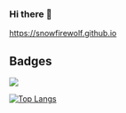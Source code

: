 ### Hi there 👋

https://snowfirewolf.github.io

## Badges

<img src="https://github-readme-stats.vercel.app/api?username=snowfirewolf&show_icons=true&bg_color=30,e96443,904e95&title_color=fff&text_color=fff&icon_color=fff" />

[![Top Langs](https://github-readme-stats.vercel.app/api/top-langs/?username=snowfirewolf&layout=compact)](https://github.com/snowfirewolf/github-readme-stats)
